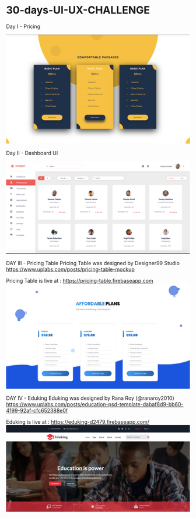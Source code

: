 # 30-days-UI-UX-CHALLENGE
Day I - Pricing

![Pricing](https://github.com/younggeeks/30-days-UI-UX-CHALLENGE/blob/master/screenshots/Pricing.png)

Day II - Dashboard UI

![Dashboard UI](https://github.com/younggeeks/30-days-UI-UX-CHALLENGE/blob/master/screenshots/dashboard.png)

DAY III - Pricing Table
Pricing Table was designed by  Designer99 Studio  https://www.uplabs.com/posts/pricing-table-mockup


Pricing Table is live at :  https://pricing-table.firebaseapp.com
![Pricing Table](https://github.com/younggeeks/30-days-UI-UX-CHALLENGE/blob/master/screenshots/pricing_table_shot.png)


DAY IV - Eduking 
Eduking was designed by Rana Roy (@ranaroy2010) https://www.uplabs.com/posts/education-psd-template-dabaf8d9-bb60-4199-92af-cfc652388e0f


Eduking is live at : https://eduking-d2479.firebaseapp.com/
![EduKing](https://github.com/younggeeks/30-days-UI-UX-CHALLENGE/blob/master/screenshots/eduking_shot.png)




